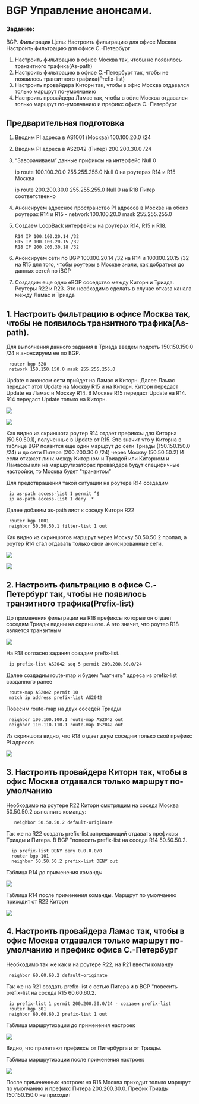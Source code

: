 #  BGP Управление анонсами.

###  Задание:

BGP. Фильтрация
Цель: Настроить фильтрацию для офисе Москва
Настроить фильтрацию для офисе С.-Петербург


1. Настроить фильтрацию в офисе Москва так, чтобы не появилось транзитного трафика(As-path)
2. Настроить фильтрацию в офисе С.-Петербург так, чтобы не появилось транзитного трафика(Prefix-list)
3. Настроить провайдера Киторн так, чтобы в офис Москва отдавался только маршрут по-умолчанию
4. Настроить провайдера Ламас так, чтобы в офис Москва отдавался только маршрут по-умолчанию и префикс офиса С.-Петербург

## Предварительная подготовка
1.	Вводим PI адреса в AS1001 (Москва) 100.100.20.0 /24
	
2.	Вводим PI адреса в AS2042 (Питер) 200.200.30.0 /24

3.	“Заворачиваем“ данные прификсы на интерфейс Null 0 
	 
	   
	   ip route 100.100.20.0 255.255.255.0 Null 0 на роутерах R14 и R15 Москва 
	   
	   ip route 200.200.30.0 255.255.255.0 Null 0 на R18 Питер соответственно
	   
4.	Анонсируем адресное пространство PI адресов в Москве на обоих роутерах R14 и R15 - network 100.100.20.0 mask 255.255.255.0
	
5.	Создаем LoopBack интерфейсы на роутерах R14, R15 и R18. 

        R14 IP 100.100.20.14 /32
        R15 IP 100.100.20.15 /32 
        R18 IP 200.200.30.18 /32
6.	Анонсируем сети по BGP 100.100.20.14 /32 на R14 и 100.100.20.15 /32 на R15 для того, чтобы роутеры в Москве знали, как добраться до данных сетей по iBGP
	
7.	Создадим еще одно eBGP соседство между Киторн и Триада. Роутеры R22 и R23.  Это необходимо сделать в случае отказа канала между Ламас и Триада


## 1. Настроить фильтрацию в офисе Москва так, чтобы не появилось транзитного трафика(As-path).

Для выполнения данного задания в Триада введем подсеть 150.150.150.0 /24 и анонсируем ее по BGP. 

     router bgp 520
     network 150.150.150.0 mask 255.255.255.0
     
 Update с анонсом сети прийдет на Ламас и Киторн. Далее Ламас передаст этот Update на Москву R15 и на Киторн. Киторн передаст Update на Ламас и Москву R14. В Москве R15 передаст Update на R14. R14 передаст Update только на Киторн. 
 
 ![](R14.png)
 
 ![](R22.png)
 
Как видно из скриншота роутер R14 отдает префиксы для Киторна (50.50.50.1), полученные в Update от R15. Это значит что у Киторна в таблице BGP появится еще один маршрут до сети Триады (150.150.150.0 /24) и до сети Питера (200.200.30.0 /24) через Москву (50.50.50.2) И если откажет линк между Киторном и Триадой или Киторном и Ламасом или на маршрутизаторах провайдера будут специфичные настройки, то Москва будет "транзитом" 

Для предотврашения такой ситуации на роутере R14 создадим

     ip as-path access-list 1 permit ^$
     ip as-path access-list 1 deny .*
     
Далее добавим as-path лист к соседу Киторн R22

     router bgp 1001
     neighbor 50.50.50.1 filter-list 1 out
     
Как видно из скриншотов маршрут через Москву 50.50.50.2 пропал, а роутер R14 стал отдавать только свои анонсированные сети.

![](R22_2.png)

![](R14_2.png)

 
 
## 2. Настроить фильтрацию в офисе С.-Петербург так, чтобы не появилось транзитного трафика(Prefix-list)

До применения фильтрации на R18 префиксы которые он отдает соседям Триады видны на скриншоте. А это значит, что роутер R18 является транзитным

![](R18_2.png)  

На R18 согласно задания созадим prefix-list.

     ip prefix-list AS2042 seq 5 permit 200.200.30.0/24
     
Далее создадим route-map и будем "матчить" адреса из prefix-list созданного ранее

     route-map AS2042 permit 10
     match ip address prefix-list AS2042
     
Повесим route-map на двух соседей Триады
     
     neighbor 100.100.100.1 route-map AS2042 out
     neighbor 110.110.110.1 route-map AS2042 out
     
Из скриншота видно, что R18 отдает двум соседям только свой префикс PI адресов

 ![](R18.png)    


## 3. Настроить провайдера Киторн так, чтобы в офис Москва отдавался только маршрут по-умолчанию

Необходимо на роутере R22 Киторн смотрящим на соседа Москва 50.50.50.2 выполнить команду:
    
       neighbor 50.50.50.2 default-originate 
 
 Так же на R22 создать prefix-list запрещающий отдавать префиксы Триады и Питера. В BGP "повесить prefix-list на соседа R14 50.50.50.2.
 
      ip prefix-list DENY deny 0.0.0.0/0
      router bgp 101
      neighbor 50.50.50.2 prefix-list DENY out
       
 Таблица R14 до применения команды
 
  ![](R14_3.png) 
  
 Таблица R14 после применения команды. Маршрут по умолчанию приходит от R22 Киторн
 
  ![](R14_4.png) 

## 4. Настроить провайдера Ламас так, чтобы в офис Москва отдавался только маршрут по-умолчанию и префикс офиса С.-Петербург

Необходимо так же как и на роутере R22, на R21 ввести команду

     neighbor 60.60.60.2 default-originate 
     
Так же на R21 создать prefix-list с сетью Питера и в BGP "повесить prefix-list на соседа R15 60.60.60.2. 

     ip prefix-list 1 permit 200.200.30.0/24 - создаем prefix-list
     router bgp 301
     neighbor 60.60.60.2 prefix-list 1 out
 
 Таблица маршрутизации до применения настроек
 
   ![](R15.png) 
   
 Видно, что прилетают префиксы от Питербурга и от Триады.  
 
 
 Таблица маршрутизации после применения настроек
 
   ![](R15_2.png) 
   
  После примененных настроек на R15 Москва приходит только маршрут по умолчанию и префикс Питера 200.200.30.0.  Префик Триады 150.150.150.0 не приходит  
